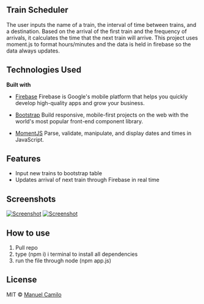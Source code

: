 ## Train Scheduler
The user inputs the name of a train, the interval of time between trains, and a destination. Based on the arrival of the first train and the frequency of arrivals, it calculates the time that the next train will arrive. This project uses moment.js to format hours/minutes and the data is held in firebase so the data always updates.

## Technologies Used
<b>Built with</b>
- [Firebase](https://firebase.google.com/)
Firebase is Google's mobile platform that helps you quickly develop high-quality apps and grow your business.

- [Bootstrap](https://getbootstrap.com/)
 Build responsive, mobile-first projects on the web with the world's most popular front-end component library.
 
 - [MomentJS](https://https://momentjs.com/)
Parse, validate, manipulate, and display dates and times in JavaScript.

## Features
- Input new trains to bootstrap table
- Updates arrival of next train through Firebase in real time


## Screenshots
[![Screenshot](https://i.imgur.com/ufswwkT.png)](https://i.imgur.com/ufswwkT.png)
[![Screenshot](https://i.imgur.com/v7DqDyY.png)](https://i.imgur.com/v7DqDyY.png)


## How to use
1. Pull repo
2. type (npm i) i  terminal to install all dependencies
4. run the file through node (npm app.js)

## License
MIT © [Manuel Camilo]()
